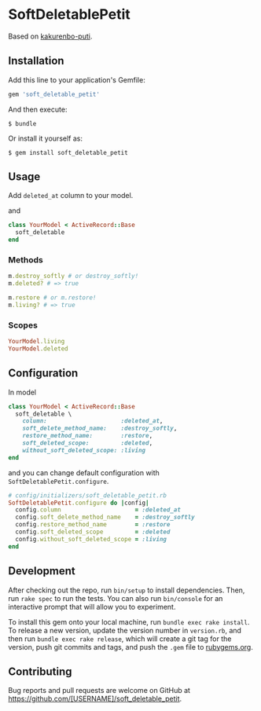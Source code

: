 # SoftDeletablePetit

Based on [kakurenbo-puti](https://github.com/alfa-jpn/kakurenbo-puti).

## Installation

Add this line to your application's Gemfile:

```ruby
gem 'soft_deletable_petit'
```

And then execute:

    $ bundle

Or install it yourself as:

    $ gem install soft_deletable_petit

## Usage

Add `deleted_at` column to your model.

and
```ruby
class YourModel < ActiveRecord::Base
  soft_deletable
end
```

### Methods
```ruby
m.destroy_softly # or destroy_softly!
m.deleted? # => true

m.restore # or m.restore!
m.living? # => true
```

### Scopes
```ruby
YourModel.living
YourModel.deleted
```

## Configuration

In model

```ruby
class YourModel < ActiveRecord::Base
  soft_deletable \
    column:                     :deleted_at,
    soft_delete_method_name:    :destroy_softly,
    restore_method_name:        :restore,
    soft_deleted_scope:         :deleted,
    without_soft_deleted_scope: :living
end
```

and you can change default configuration with `SoftDeletablePetit.configure`.

```ruby
# config/initializers/soft_deletable_petit.rb
SoftDeletablePetit.configure do |config|
  config.column                     = :deleted_at
  config.soft_delete_method_name    = :destroy_softly
  config.restore_method_name        = :restore
  config.soft_deleted_scope         = :deleted
  config.without_soft_deleted_scope = :living
end
```

## Development

After checking out the repo, run `bin/setup` to install dependencies. Then, run `rake spec` to run the tests. You can also run `bin/console` for an interactive prompt that will allow you to experiment.

To install this gem onto your local machine, run `bundle exec rake install`. To release a new version, update the version number in `version.rb`, and then run `bundle exec rake release`, which will create a git tag for the version, push git commits and tags, and push the `.gem` file to [rubygems.org](https://rubygems.org).

## Contributing

Bug reports and pull requests are welcome on GitHub at https://github.com/[USERNAME]/soft_deletable_petit.
